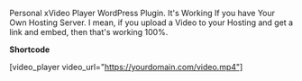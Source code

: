 Personal xVideo Player WordPress Plugin. It's Working If you have Your Own Hosting Server. I mean, if you upload a Video to your Hosting and get a link and embed, then that's working 100%.

**Shortcode**

[video_player video_url="https://yourdomain.com/video.mp4"]
